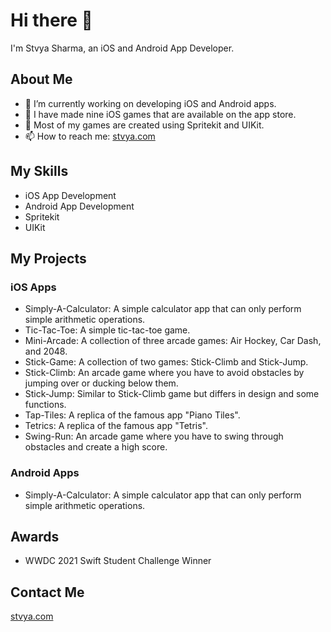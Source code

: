 # Hi there 👋

I'm Stvya Sharma, an iOS and Android App Developer.

## About Me

- 🔭 I’m currently working on developing iOS and Android apps.
- 🌱 I have made nine iOS games that are available on the app store.
- 👯 Most of my games are created using Spritekit and UIKit.
- 📫 How to reach me: [stvya.com](https://stvya.com/)

## My Skills

- iOS App Development
- Android App Development
- Spritekit
- UIKit

## My Projects

### iOS Apps
- Simply-A-Calculator: A simple calculator app that can only perform simple arithmetic operations.
- Tic-Tac-Toe: A simple tic-tac-toe game.
- Mini-Arcade: A collection of three arcade games: Air Hockey, Car Dash, and 2048.
- Stick-Game: A collection of two games: Stick-Climb and Stick-Jump.
- Stick-Climb: An arcade game where you have to avoid obstacles by jumping over or ducking below them.
- Stick-Jump: Similar to Stick-Climb game but differs in design and some functions.
- Tap-Tiles: A replica of the famous app "Piano Tiles".
- Tetrics: A replica of the famous app "Tetris".
- Swing-Run: An arcade game where you have to swing through obstacles and create a high score.

### Android Apps
- Simply-A-Calculator: A simple calculator app that can only perform simple arithmetic operations.

## Awards
- WWDC 2021 Swift Student Challenge Winner

## Contact Me

[stvya.com](https://stvya.com/)

